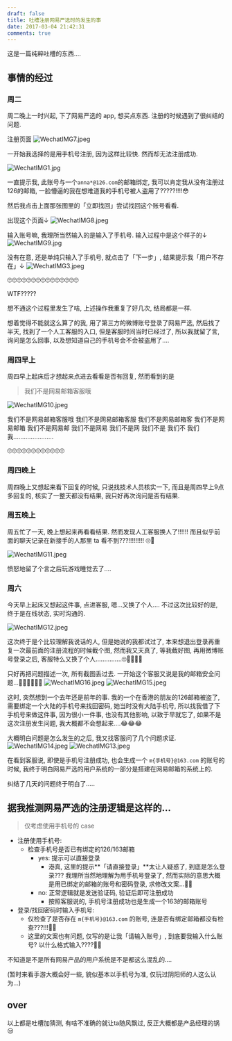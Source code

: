 ```yaml
---
draft: false
title: 吐槽注册网易严选时的发生的事
date: 2017-03-04 21:42:31
comments: true
---
```


这是一篇纯粹吐槽的东西....

## 事情的经过

### 周二
周二晚上一时兴起, 下了网易严选的 app, 想买点东西.
注册的时候遇到了很纠结的问题.

注册页面
![WechatIMG7.jpeg](../../assets/images/bc9cef094c64051986d3e1bbc93dd64e.jpg)

一开始我选择的是用手机号注册, 因为这样比较快.
然而却无法注册成功.

![WechatIMG1.jpg](../../assets/images/c6787c735a3f901bbaf947440db07e79.jpg)

一直提示我, 此账号与一个`anna*@126.com`的邮箱绑定, 我可以肯定我从没有注册过126的邮箱, 一脸懵逼的我在想难道我的手机号被人盗用了?????!!!!😳

然后我点击上面那张图里的「立即找回」尝试找回这个账号看看.

出现这个页面↓
![WechatIMG8.jpeg](../../assets/images/4206ab69e5d1d7e52abf0aec52f0f3ce.jpg)

输入账号嘛, 我理所当然输入的是输入了手机号. 输入过程中是这个样子的↓
![WechatIMG9.jpg](../../assets/images/5835b75a0403dddc8d140c5a027fc2a2.jpg)

没有在意, 还是单纯只输入了手机号, 就点击了「下一步」, 结果提示我「用户不存在」↓
![WechatIMG3.jpeg](../../assets/images/ee57927354c0c7b01ca9208aad96ad02.jpg)

🙄🙄🙄🙄🙄🙄🙄🙄🙄🙄🙄🙄🙄🙄🙄

WTF?????

想不通这个过程里发生了啥, 上述操作我重复了好几次, 结局都是一样.

想着觉得不能就这么算了的我, 用了第三方的微博账号登录了网易严选, 然后找了半天, 找到了一个人工客服的入口, 但是客服时间当时已经过了, 所以我就留了言, 询问是怎么回事, 以及想知道自己的手机号会不会被盗用了....

### 周四早上
周四早上起床后才想起来点进去看看是否有回复, 然而看到的是

> 我们不是网易邮箱客服哦

![WechatIMG10.jpeg](../../assets/images/826911b8d69657b033ba914aa7b53f06.jpg)

我们不是网易邮箱客服哦
我们不是网易邮箱客服
我们不是网易邮箱客
我们不是网易邮箱
我们不是网易邮
我们不是网易
我们不是网
我们不是
我们不
我们
我.......................

🙄🙄🙄🙄🙄🙄🙄🙄🙄🙄🙄🙄

### 周四晚上
周四晚上又想起来看下回复的时候, 只说找技术人员核实一下, 而且是周四早上9点多回复的, 核实了一整天都没有结果, 我只好再次询问是否有结果.

### 周五晚上
周五忙了一天, 晚上想起来再看看结果. 然而发现人工客服换人了!!!!!! 而且似乎前面的聊天记录在新接手的人那里 ta 看不到???!!!!!!!!! 🙄🔪

![WechatIMG11.jpeg](../../assets/images/a777be6d5160d98d5fb36310f6cb52d9.jpg)

愤怒地留了个言之后玩游戏睡觉去了....

### 周六
今天早上起床又想起这件事, 点进客服, 嗯...又换了个人....
不过这次比较好的是, 终于是在线状态, 实时沟通的.

![WechatIMG12.jpeg](../../assets/images/d9391a9132a3d76dcdecd62cb29dede0.jpg)

这次终于是个比较理解我说话的人, 但是她说的我都试过了, 本来想退出登录再重复一次最前面的注册流程的时候截个图, 然而我又天真了, 等我截好图, 再用微博账号登录之后, 客服特么又换了个人...............🙄🔪🔪🔪🔪

只好再把问题描述一次, 所有截图丢过去. 一开始这个客服又说是我的邮箱安全问题…💊💊💊💊💊💊
![WechatIMG16.jpeg](../../assets/images/b1044eca494206594aa8fa3d2aaa2e97.jpg)
![WechatIMG15.jpeg](../../assets/images/8740c2e4c5bd451fba2da50f8afdad56.jpg)

这时, 突然想到一个去年还是前年的事. 我的一个在香港的朋友的126邮箱被盗了, 需要绑定一个大陆的手机号来找回密码, 她当时没有大陆手机号, 所以找我借了下手机号来做这件事, 因为很小一件事, 也没有其他影响, 以致于早就忘了, 如果不是这次注册发生问题, 我大概都不会想起来....😂😂😂

大概明白问题是怎么发生的之后, 我又找客服问了几个问题求证.
![WechatIMG14.jpeg](../../assets/images/4e87a8bc0a4faa7e00606351321cee79.jpg)
![WechatIMG13.jpeg](../../assets/images/ceb38ac538744ea3757e804d1871afb8.jpg)

在看到客服说, 即使是手机号注册成功, 也会生成一个 `m{手机号}@163.com` 的账号的时候, 我终于明白网易严选的用户系统的一部分是搭建在网易邮箱的系统上的.

纠结了几天的问题终于明白了.....

## 据我推测网易严选的注册逻辑是这样的...

> 仅考虑使用手机号的 case

- 注册使用手机号:
  - 检查手机号是否已有绑定的126/163邮箱
    - yes: 提示可以直接登录
      - 港真, 这里的提示**「请直接登录」**太让人疑惑了, 到底是怎么登录??? 我理所当然地理解为用手机号登录了, 然而实际的意思大概是用已绑定的邮箱的账号和密码登录, 求修改文案...🔪💊
    - no: 正常逻辑就是发送验证码, 验证后即可注册成功
      - 按照客服说的, 手机号注册成功也是生成一个163的邮箱账号
- 登录/找回密码时输入手机号:
  - 仅检查了是否存在 `m{手机号}@163.com` 的账号, 连是否有绑定邮箱都没有检查???!!!🔪💊
  - 这里的文案也有问题, 仅写的是让我「请输入账号」, 到底要我输入什么账号? 以什么格式输入????🔪💊


不知道是不是所有网易产品的用户系统是不是都这么混乱的....

(暂时来看手游大概会好一些, 貌似基本以手机号为准, 仅玩过阴阳师的人这么认为...)

## over
以上都是吐槽加猜测, 有啥不准确的就让ta随风飘过, 反正大概都是产品经理的锅😒
